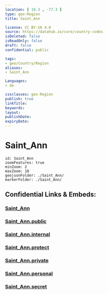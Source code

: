 ```yaml
---
location: [ 18.3 , -77.3 ] 
type: geo-Region
title: Saint_Ann

license: CC BY-SA 4.0
source: https://datahub.io/core/country-codes
isDeleted: false
isReadOnly: false
draft: false
confidential: public

tags:
- geo/Country/Region
aliases:
- Saint_Ann

Languages:
- de

cssclasses: geo-Region
publish: true
linkTitle: 
keywords: 
layout: 
publishDate: 
expiryDate: 
---
```


# Saint_Ann

```leaflet
id: Saint_Ann
zoomFeatures: true 
minZoom: 2 
maxZoom: 18
geojsonFolder: ./Saint_Ann/
markerFolder: ./Saint_Ann/
```


## Confidential Links & Embeds: 

### [Saint_Ann](/_Standards/Earth/Continent/America~Caribbean/Jamaica/Parishes~Jamaica/Saint_Ann.md) 

### [Saint_Ann.public](/_public/Earth/Continent/America~Caribbean/Jamaica/Parishes~Jamaica/Saint_Ann.public.md) 

### [Saint_Ann.internal](/_internal/Earth/Continent/America~Caribbean/Jamaica/Parishes~Jamaica/Saint_Ann.internal.md) 

### [Saint_Ann.protect](/_protect/Earth/Continent/America~Caribbean/Jamaica/Parishes~Jamaica/Saint_Ann.protect.md) 

### [Saint_Ann.private](/_private/Earth/Continent/America~Caribbean/Jamaica/Parishes~Jamaica/Saint_Ann.private.md) 

### [Saint_Ann.personal](/_personal/Earth/Continent/America~Caribbean/Jamaica/Parishes~Jamaica/Saint_Ann.personal.md) 

### [Saint_Ann.secret](/_secret/Earth/Continent/America~Caribbean/Jamaica/Parishes~Jamaica/Saint_Ann.secret.md)

